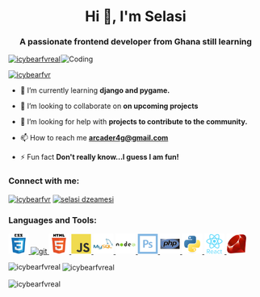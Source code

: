 <h1 align="center">Hi 👋, I'm Selasi</h1>
<h3 align="center">A passionate frontend developer from Ghana still learning</h3>
<img align="right" alt="Coding" width="400" src="https://tenor.com/view/coding-gif-18657810" >

<p align="left"> <a href="https://github.com/ryo-ma/github-profile-trophy"><img src="https://github-profile-trophy.vercel.app/?username=icybearfvreal" alt="icybearfvreal" /></a> </p>

<p align="left"> <a href="https://twitter.com/icybearfvr" target="blank"><img src="https://img.shields.io/twitter/follow/icybearfvr?logo=twitter&style=for-the-badge" alt="icybearfvr" /></a> </p>

- 🌱 I’m currently learning **django and pygame.**

- 👯 I’m looking to collaborate on **on upcoming projects**

- 🤝 I’m looking for help with **projects to contribute to the community.**

- 📫 How to reach me **arcader4g@gmail.com**

- ⚡ Fun fact **Don't really know...I guess I am fun!**

<h3 align="left">Connect with me:</h3>
<p align="left">
<a href="https://twitter.com/icybearfvr" target="blank"><img align="center" src="https://raw.githubusercontent.com/rahuldkjain/github-profile-readme-generator/master/src/images/icons/Social/twitter.svg" alt="icybearfvr" height="30" width="40" /></a>
<a href="https://linkedin.com/in/selasi dzeamesi" target="blank"><img align="center" src="https://raw.githubusercontent.com/rahuldkjain/github-profile-readme-generator/master/src/images/icons/Social/linked-in-alt.svg" alt="selasi dzeamesi" height="30" width="40" /></a>
</p>

<h3 align="left">Languages and Tools:</h3>
<p align="left"> <a href="https://www.w3schools.com/css/" target="_blank" rel="noreferrer"> <img src="https://raw.githubusercontent.com/devicons/devicon/master/icons/css3/css3-original-wordmark.svg" alt="css3" width="40" height="40"/> </a> <a href="https://git-scm.com/" target="_blank" rel="noreferrer"> <img src="https://www.vectorlogo.zone/logos/git-scm/git-scm-icon.svg" alt="git" width="40" height="40"/> </a> <a href="https://www.w3.org/html/" target="_blank" rel="noreferrer"> <img src="https://raw.githubusercontent.com/devicons/devicon/master/icons/html5/html5-original-wordmark.svg" alt="html5" width="40" height="40"/> </a> <a href="https://developer.mozilla.org/en-US/docs/Web/JavaScript" target="_blank" rel="noreferrer"> <img src="https://raw.githubusercontent.com/devicons/devicon/master/icons/javascript/javascript-original.svg" alt="javascript" width="40" height="40"/> </a> <a href="https://www.mysql.com/" target="_blank" rel="noreferrer"> <img src="https://raw.githubusercontent.com/devicons/devicon/master/icons/mysql/mysql-original-wordmark.svg" alt="mysql" width="40" height="40"/> </a> <a href="https://nodejs.org" target="_blank" rel="noreferrer"> <img src="https://raw.githubusercontent.com/devicons/devicon/master/icons/nodejs/nodejs-original-wordmark.svg" alt="nodejs" width="40" height="40"/> </a> <a href="https://www.photoshop.com/en" target="_blank" rel="noreferrer"> <img src="https://raw.githubusercontent.com/devicons/devicon/master/icons/photoshop/photoshop-line.svg" alt="photoshop" width="40" height="40"/> </a> <a href="https://www.php.net" target="_blank" rel="noreferrer"> <img src="https://raw.githubusercontent.com/devicons/devicon/master/icons/php/php-original.svg" alt="php" width="40" height="40"/> </a> <a href="https://www.python.org" target="_blank" rel="noreferrer"> <img src="https://raw.githubusercontent.com/devicons/devicon/master/icons/python/python-original.svg" alt="python" width="40" height="40"/> </a> <a href="https://reactjs.org/" target="_blank" rel="noreferrer"> <img src="https://raw.githubusercontent.com/devicons/devicon/master/icons/react/react-original-wordmark.svg" alt="react" width="40" height="40"/> </a> <a href="https://www.ruby-lang.org/en/" target="_blank" rel="noreferrer"> <img src="https://raw.githubusercontent.com/devicons/devicon/master/icons/ruby/ruby-original.svg" alt="ruby" width="40" height="40"/> </a> </p>

<p><img align="left" src="https://github-readme-stats.vercel.app/api/top-langs?username=icybearfvreal&show_icons=true&locale=en&layout=compact" alt="icybearfvreal" /></p>

<p>&nbsp;<img align="center" src="https://github-readme-stats.vercel.app/api?username=icybearfvreal&show_icons=true&locale=en" alt="icybearfvreal" /></p>

<p><img align="center" src="https://github-readme-streak-stats.herokuapp.com/?user=icybearfvreal&" alt="icybearfvreal" /></p>

